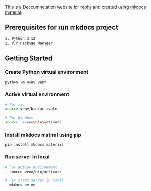 This is a Deocumnetation website for [rephy](https://rephy.com) and created using [mkdocs material](https://squidfunk.github.io/mkdocs-material/).

## Prerequisites for run mkdocs project

```bash
1. Python 3.12
2. PIP Package Manager
```

## Getting Started

### Create Python virtual environment

`python -m venv venv`

### Active virtual environment

```bash
# For mac
source venv/bin/activate

# For Windows
source .\venv\bin\activate
```

### Install mkdocs matiral using pip

`pip install mkdocs-material`

### Run server in local

```bash
# For active environment
- source venv/bin/activate

# For start server in local
- mkdocs serve
```

